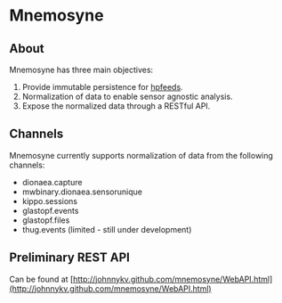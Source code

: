 Mnemosyne
=========
## About
Mnemosyne has three main objectives:

1. Provide immutable persistence for [hpfeeds](https://redmine.honeynet.org/projects/hpfeeds/wiki).
2. Normalization of data to enable sensor agnostic analysis.
3. Expose the normalized data through a RESTful API.

## Channels
Mnemosyne currently supports normalization of data from the following channels:

* dionaea.capture
* mwbinary.dionaea.sensorunique
* kippo.sessions
* glastopf.events
* glastopf.files
* thug.events (limited - still under development)

## Preliminary REST API
Can be found at [http://johnnykv.github.com/mnemosyne/WebAPI.html](http://johnnykv.github.com/mnemosyne/WebAPI.html)
